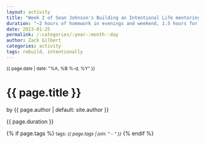 ```yaml
---
layout: activity
title: "Week 2 of Sean Johnson's Building an Intentional Life mentoring"
duration: "~2 hours of homework in evenings and weekend, 1.5 hours for group meeting during work day"
date: 2023-01-25
permalink: /:categories/:year-:month-:day
author: Zack Gilbert
categories: activity
tags: rebuild, intentionally
---
```


<small>{{ page.date | date: "%A, %B %-d, %Y" }}</small>
<h1>{{ page.title }}</h1>

<p class="view">by {{ page.author | default: site.author }}</p>

<p>{{ page.duration }}</p>

{% if page.tags %}
  <small>tags: <em>{{ page.tags | join: "</em> - <em>" }}</em></small>
{% endif %}

